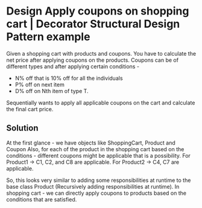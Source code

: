 # Design Apply coupons on shopping cart | Decorator Structural Design Pattern example

Given a shopping cart with products and coupons. You have to calculate the net price after applying coupons on the
products. Coupons can be of different types and after applying certain conditions -

- N% off that is 10% off for all the individuals
- P% off on next item
- D% off on Nth item of type T.

Sequentially wants to apply all applicable coupons on the cart and calculate the final cart price.

## Solution

At the first glance - we have objects like ShoppingCart, Product and Coupon
Also, for each of the product in the shopping cart based on the conditions - different coupons might be applicable that
is a possibility.
For Product1 -> C1, C2, and C8 are applicable.
For Product2 -> C4, C7 are applicable.

So, this looks very similar to adding some responsibilities at runtime to the base class Product (Recursively adding
responsibilities at runtime). In shopping cart - we can directly apply coupons to products based on the conditions that
are satisfied.